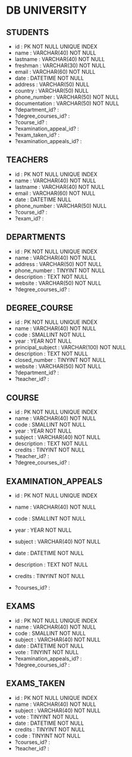 # DB UNIVERSITY

## 

##

## STUDENTS

- id :                                                PK NOT NULL UNIQUE INDEX
- name :                                          VARCHAR(40) NOT NULL
- lastname :                                     VARCHAR(40) NOT NULL
- freshman :                                    VARCHAR(30) NOT NULL
- email :                                          VARCHAR(60) NOT NULL
- date :                                            DATETIME NOT NULL
- address :                                       VARCHAR(50) NULL
- country :                                       VARCHAR(50) NULL
- phone_number :                           VARCHAR(50) NOT NULL
- documentation :                           VARCHAR(50) NOT NULL
- ?department_id? :                         
- ?degree_courses_id? :
- ?course_id? :
- ?examination_appeal_id? :
- ?exam_taken_id? :
- ?examination_appeals_id? :

## TEACHERS

- id :                                                PK NOT NULL UNIQUE INDEX
- name :                                          VARCHAR(40) NOT NULL
- lastname :                                     VARCHAR(40) NOT NULL
- email :                                           VARCHAR(60) NOT NULL
- date :                                            DATETIME NULL          
- phone_number :                           VARCHAR(50) NULL
- ?course_id? :
- ?exam_id? :

## DEPARTMENTS

- id :                                              PK NOT NULL UNIQUE INDEX
- name :                                        VARCHAR(40) NOT NULL
- address :                                     VARCHAR(50) NOT NULL
- phone_number :                         TINYINT NOT NULL
- description :                               TEXT NOT NULL
- website :                                     VARCHAR(50) NOT NULL
- ?degree_courses_id? :

## DEGREE_COURSE

- id :                                              PK NOT NULL UNIQUE INDEX
- name :                                        VARCHAR(40) NOT NULL
- code :                                         SMALLINT NOT NULL
- year :                                          YEAR NOT NULL
- principal_subject :                      VARCHAR(100) NOT NULL            
- description :                               TEXT NOT NULL
- closed_number :                         TINYINT NOT NULL
- website :                                     VARCHAR(50) NOT NULL
- ?department_id? :
- ?teacher_id? :

## COURSE

- id :                                              PK NOT NULL UNIQUE INDEX
- name :                                        VARCHAR(40) NOT NULL
- code :                                         SMALLINT NOT NULL
- year :                                          YEAR NOT NULL
- subject :                                      VARCHAR(40) NOT NULL
- description :                               TEXT NOT NULL
- credits :                                      TINYINT NOT NULL
- ?teacher_id? :                                   
- ?degree_courses_id? :

## EXAMINATION_APPEALS

- id :                                                  PK NOT NULL UNIQUE INDEX
- name :                                            VARCHAR(40) NOT NULL
- code :                                             SMALLINT NOT NULL   
- year :                                              YEAR NOT NULL
- subject :                                          VARCHAR(40) NOT NULL
- date :                                               DATETIME NOT NULL
- description :                                    TEXT NOT NULL
- credits :                                           TINYINT NOT NULL

- ?courses_id? :

## EXAMS

- id :                                                    PK NOT NULL UNIQUE INDEX
- name :                                              VARCHAR(40) NOT NULL
- code :                                               SMALLINT NOT NULL
- subject :                                           VARCHAR(40) NOT NULL
- date :                                                DATETIME NOT NULL
- vote :                                                TINYINT NOT NULL
- ?examination_appeals_id? :                
- ?degree_courses_id? :

## EXAMS_TAKEN

- id :                                                  PK NOT NULL UNIQUE INDEX
- name :                                            VARCHAR(40) NOT NULL
- subject :                                         VARCHAR(40) NOT NULL
- vote :                                              TINYINT NOT NULL
- date :                                               DATETIME NOT NULL
- credits :                                            TINYINT NOT NULL
- code :                                               TINYINT NOT NULL
- ?courses_id? :    
- ?teacher_id? :
